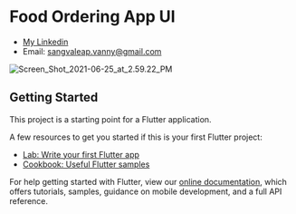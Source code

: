 # Food Ordering App UI

- [My Linkedin](https://www.linkedin.com/in/sangvaleap-vanny-353b25aa/)
- Email: sangvaleap.vanny@gmail.com

![Screen_Shot_2021-06-25_at_2.59.22_PM](/uploads/423c866b1b2970b3805d7bafd57f63fa/Screen_Shot_2021-06-25_at_2.59.22_PM.png)

## Getting Started

This project is a starting point for a Flutter application.

A few resources to get you started if this is your first Flutter project:

- [Lab: Write your first Flutter app](https://flutter.dev/docs/get-started/codelab)
- [Cookbook: Useful Flutter samples](https://flutter.dev/docs/cookbook)

For help getting started with Flutter, view our
[online documentation](https://flutter.dev/docs), which offers tutorials,
samples, guidance on mobile development, and a full API reference.
